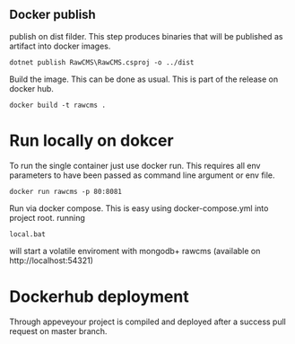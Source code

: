 ## Docker publish

publish on dist filder. This step produces binaries that will be published as artifact into docker images.

```
dotnet publish RawCMS\RawCMS.csproj -o ../dist
```

Build the image. This can be done as usual. This is part of the release on docker hub.
```
docker build -t rawcms .
```

# Run locally on dokcer

To run the single container just use docker run. This requires all env parameters to have been passed as command line argument or env file.

```
docker run rawcms -p 80:8081
```

Run via docker compose. This is easy using docker-compose.yml into project root. running

```
local.bat
```
will start a volatile enviroment with mongodb+ rawcms (available on http://localhost:54321)


# Dockerhub deployment

Through appeveyour project is compiled and deployed after a success pull request on master branch. 
